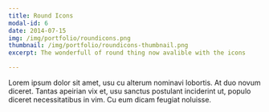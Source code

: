 ```yaml
---
title: Round Icons
modal-id: 6
date: 2014-07-15
img: /img/portfolio/roundicons.png
thumbnail: /img/portfolio/roundicons-thumbnail.png
excerpt: The wonderfull of round thing now avalible with the icons

---
```


Lorem ipsum dolor sit amet, usu cu alterum nominavi lobortis. At duo novum diceret. Tantas apeirian vix et, usu sanctus postulant inciderint ut, populo diceret necessitatibus in vim. Cu eum dicam feugiat noluisse.

